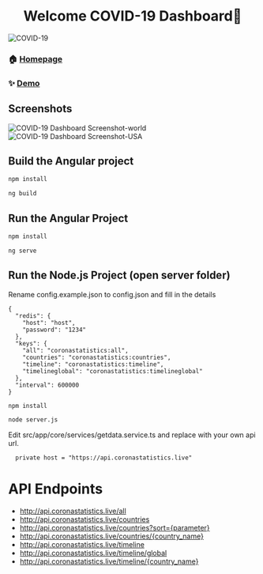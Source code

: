 
<h1 align="center">Welcome COVID-19 Dashboard👋</h1>

<img alt="COVID-19" src="http://covid19-angular-express.s3-website.us-east-2.amazonaws.com/assets/images/covid-19.png" />

### 🏠 [Homepage](https://github.com/richcheng/covid19-angular)

### ✨ [Demo](https://richcheng.com/covid19)


## Screenshots

<img alt="COVID-19 Dashboard Screenshot-world" src="http://covid19-angular-express.s3-website.us-east-2.amazonaws.com/assets/screenshots/sc1.png" />
<img alt="COVID-19 Dashboard Screenshot-USA" src="http://covid19-angular-express.s3-website.us-east-2.amazonaws.com/assets/screenshots/sc2.png" />

## Build the Angular project

```sh
npm install
```

```sh
ng build
```


## Run the Angular Project

```sh
npm install
```

```sh
ng serve
```

## Run the Node.js Project (open server folder)

Rename config.example.json to config.json and fill in the details

```
{
  "redis": {
    "host": "host",
    "password": "1234"
  },
  "keys": {
    "all": "coronastatistics:all",
    "countries": "coronastatistics:countries",
    "timeline": "coronastatistics:timeline",
    "timelineglobal": "coronastatistics:timelineglobal"
  },
  "interval": 600000
}
```

```sh
npm install
```

```sh
node server.js
```
Edit src/app/core/services/getdata.service.ts and replace with your own api url.

```
  private host = "https://api.coronastatistics.live"
```

# API Endpoints

* http://api.coronastatistics.live/all
* http://api.coronastatistics.live/countries
* http://api.coronastatistics.live/countries?sort={parameter}
* http://api.coronastatistics.live/countries/{country_name}
* http://api.coronastatistics.live/timeline
* http://api.coronastatistics.live/timeline/global
* http://api.coronastatistics.live/timeline/{country_name}

